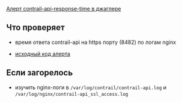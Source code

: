 [Алерт contrail-api-response-time в джаглере](https://juggler.yandex-team.ru/aggregate_checks/?query=service%3Dcontrail-api-response-time)

## Что проверяет

- время ответа contrail-api на https порту (8482) по логам nginx

- [исходный код алерта](https://bb.yandex-team.ru/projects/CLOUD/repos/vpc-solomon/browse/alerts/oct/contrail_api_response_time.j2)

## Если загорелось

- изучить nginx-логи в `/var/log/contrail/contrail-api.log` и `/var/log/nginx/contrail-api_ssl_access.log`